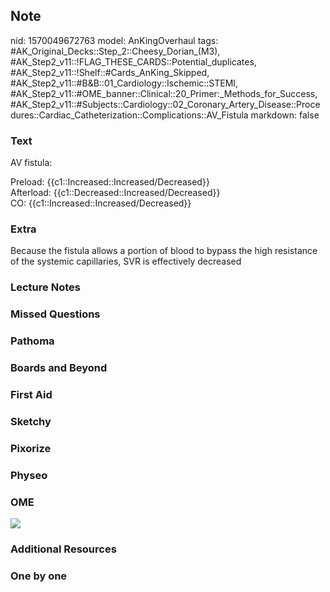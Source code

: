 ## Note
nid: 1570049672763
model: AnKingOverhaul
tags: #AK_Original_Decks::Step_2::Cheesy_Dorian_(M3), #AK_Step2_v11::!FLAG_THESE_CARDS::Potential_duplicates, #AK_Step2_v11::!Shelf::#Cards_AnKing_Skipped, #AK_Step2_v11::#B&B::01_Cardiology::Ischemic::STEMI, #AK_Step2_v11::#OME_banner::Clinical::20_Primer:_Methods_for_Success, #AK_Step2_v11::#Subjects::Cardiology::02_Coronary_Artery_Disease::Procedures::Cardiac_Catheterization::Complications::AV_Fistula
markdown: false

### Text
AV fistula:
<div>
  Preload: {{c1::Increased::Increased/Decreased}}
</div>
<div>
  Afterload: {{c1::Decreased::Increased/Decreased}}
</div>
<div>
  CO: {{c1::Increased::Increased/Decreased}}
</div>

### Extra
Because the fistula allows a portion of blood to bypass the high resistance of the systemic capillaries, SVR is effectively decreased

### Lecture Notes


### Missed Questions


### Pathoma


### Boards and Beyond


### First Aid


### Sketchy


### Pixorize


### Physeo


### OME
<div class="ome-widget">
  <a href="https://onlinemeded.org/spa/surgery?ref=anki"><img src=
  "_OME_AnkiFlashcards_Topic_2.png"></a>
</div>

### Additional Resources


### One by one

